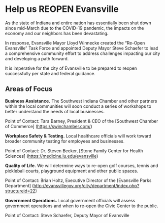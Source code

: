 # Help us REOPEN Evansville

As the state of Indiana and entire nation has essentially been shut down since mid-March due to the COVID-19 pandemic, the impacts on the economy and our neighbors has been devastating. 

In response, Evansville Mayor Lloyd Winnecke created the “Re-Open Evansville” Task Force and appointed Deputy Mayor Steve Schaefer to lead a comprehensive community effort to address challenges impacting our city and developing a path forward. 

It is imperative for the city of Evansville to be prepared to reopen successfully per state and federal guidance.

## Areas of Focus

**Business Assistance.** The Southwest Indiana Chamber and other partners within the local communities will soon conduct a series of workshops to better understand the needs of local businesses.

Point of Contact: Tara Barney, President & CEO of the [Southwest Chamber of Commerce] (https://swinchamber.com/)

**Workplace Safety & Testing.** Local healthcare officials will work toward broader community testing for employees and businesses.

Point of Contact: Dr. Steven Becker, [Stone Family Center for Health Sciences] (https://medicine.iu.edu/evansville)

**Quality of Life.** We will determine ways to re-open golf courses, tennis and pickleball courts, playground equipment and other public spaces.

Point of Contact: Brian Holtz, Executive Director of the [Evansville Parks Department] (http://evansvillegov.org/city/department/index.php?structureid=22)

**Government Operations.** Local government officials will assess government operations and when to re-open the Civic Center to the public.

Point of Contact: Steve Schaefer, Deputy Mayor of Evansville
